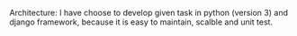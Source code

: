 Architecture:
I have choose to develop given task in python (version 3) and django framework, because it is easy to maintain, scalble and unit test.